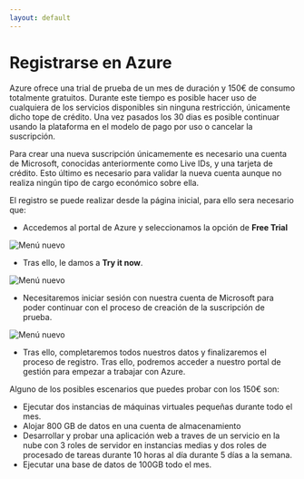 ```yaml
---
layout: default
---
```


# Registrarse en Azure

Azure ofrece una trial de prueba de un mes de duración y 150€ de consumo totalmente gratuitos. Durante este tiempo es posible hacer uso de cualquiera de los servicios disponibles sin ninguna restricción, únicamente dicho tope de crédito. Una vez pasados los 30 dias es posible continuar usando la plataforma en el modelo de pago por uso o cancelar la suscripción.

Para crear una nueva suscripción únicamemente es necesario una cuenta de Microsoft, conocidas anteriormente como Live IDs, y una tarjeta de crédito. Esto último es necesario para validar la nueva cuenta aunque no realiza ningún tipo de cargo económico sobre ella. 

El registro se puede realizar desde la página inicial, para ello sera necesario que:

- Accedemos al portal de Azure y seleccionamos la opción de **Free Trial**

![Menú nuevo](../images/azure-register-Step1.png)

- Tras ello, le damos a **Try it now**.

![Menú nuevo](../images/azure-register-Step2.png)

- Necesitaremos iniciar sesión con nuestra cuenta de Microsoft para poder continuar con el proceso de creación de la suscripción de prueba.

![Menú nuevo](../images/azure-register-Step3.png)

- Tras ello, completaremos todos nuestros datos y finalizaremos el proceso de registro. Tras ello, podremos acceder a nuestro portal de gestión para empezar a trabajar con Azure.

Alguno de los posibles escenarios que puedes probar con los 150€ son:

- Ejecutar dos instancias de máquinas virtuales pequeñas durante todo el mes.
- Alojar 800 GB de datos en una cuenta de almacenamiento
- Desarrollar y probar una aplicación web a traves de un servicio en la nube con 3 roles de servidor en instancias medias y dos roles de procesado de tareas durante 10 horas al día durante 5 días a la semana.
- Ejecutar una base de datos de 100GB todo el mes.